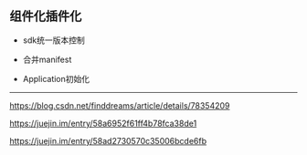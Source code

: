 
## 组件化插件化

- sdk统一版本控制

- 合并manifest

- Application初始化

---

https://blog.csdn.net/finddreams/article/details/78354209

https://juejin.im/entry/58a6952f61ff4b78fca38de1

https://juejin.im/entry/58ad2730570c35006bcde6fb